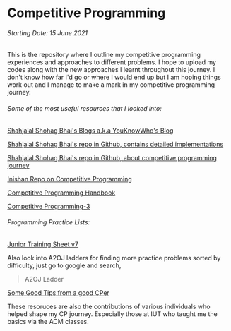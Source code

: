 # Competitive Programming

###### Starting Date: 15 June 2021
This is the repository where I outline my competitive programming experiences and approaches to different problems. I hope to upload my codes along with the new approaches I learnt throughout this journey. I don't know how far I'd go or where I would end up but I am hoping things work out and I manage to make a mark in my competitive programming journey.

###### Some of the most useful resources that I looked into:

[Shahjalal Shohag Bhai's Blogs a.k.a YouKnowWho's Blog](https://codeforces.com/blog/entry/95106?fbclid=IwAR1w3oLbHiY1EDH0ucT1-Qkb2fHWeuKQjVaiklcqpIxCOawrOledX7Sfgwo)

[Shahjalal Shohag Bhai's repo in Github, contains detailed implementations](https://github.com/ShahjalalShohag/code-library)

[Shahjalal Shohag Bhai's repo in Github, about competitive programming journey](https://github.com/ShahjalalShohag/Competitive-Programming-A-Complete-Guideline)

[Inishan Repo on Competitive Programming](https://github.com/lnishan/awesome-competitive-programming)

[Competitive Programming Handbook](https://drive.google.com/file/d/1lWrMyp3bNgAebbpVaeOnHOBhjM1HU_JZ/view?usp=sharing)

[Competitive Programming-3](https://drive.google.com/file/d/17FlWGk0NLfIEY21MN-cS-PNj_fGvjSmm/view?usp=sharing)

###### Programming Practice Lists:

[Junior Training Sheet v7](https://docs.google.com/spreadsheets/d/1iJZWP2nS_OB3kCTjq8L6TrJJ4o-5lhxDOyTaocSYc-k/edit?usp=sharing)

Also look into A2OJ ladders for finding more practice problems sorted by difficulty, just go to google and search,
> A2OJ Ladder


[Some Good Tips from a good CPer](https://medium.com/@pankajkumar12/my-tips-for-competitive-programmers-2f0658695a0b)


These resoruces are also the contributions of various individuals who helped shape my CP journey. Especially those at IUT who taught me the basics via the ACM classes.

